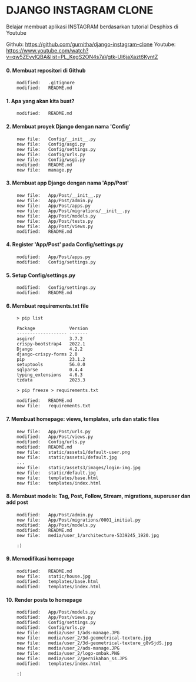 # DJANGO INSTAGRAM CLONE
Belajar membuat aplikasi INSTAGRAM berdasarkan tutorial Desphixs di Youtube

Github: https://github.com/gurnitha/django-instagram-clone
Youtube: https://www.youtube.com/watch?v=qw5ZEvylQBA&list=PL_KegS2ON4s7aVgtk-UI6jaXazt6KyntZ


#### 0. Membuat repositori di Github

        modified:   .gitignore
        modified:   README.md


#### 1. Apa yang akan kita buat?

        modified:   README.md


#### 2. Membuat proyek Django dengan nama 'Config'

        new file:   Config/__init__.py
        new file:   Config/asgi.py
        new file:   Config/settings.py
        new file:   Config/urls.py
        new file:   Config/wsgi.py
        modified:   README.md
        new file:   manage.py


#### 3. Membuat app Django dengan nama 'App/Post'

        new file:   App/Post/__init__.py
        new file:   App/Post/admin.py
        new file:   App/Post/apps.py
        new file:   App/Post/migrations/__init__.py
        new file:   App/Post/models.py
        new file:   App/Post/tests.py
        new file:   App/Post/views.py
        modified:   README.md


#### 4. Register 'App/Post' pada Config/settings.py

        modified:   App/Post/apps.py
        modified:   Config/settings.py


#### 5. Setup Config/settings.py

        modified:   Config/settings.py
        modified:   README.md


#### 6. Membuat requirements.txt file

        > pip list

        Package             Version
		------------------- -------
		asgiref             3.7.2
		crispy-bootstrap4   2022.1
		Django              4.2.2
		django-crispy-forms 2.0
		pip                 23.1.2
		setuptools          56.0.0
		sqlparse            0.4.4
		typing_extensions   4.6.3
		tzdata              2023.3

		> pip freeze > requirements.txt

        modified:   README.md
        new file:   requirements.txt


#### 7. Membuat homepage: views, templates, urls dan static files

        new file:   App/Post/urls.py
        modified:   App/Post/views.py
        modified:   Config/urls.py
        modified:   README.md
        new file:   static/assets1/default-user.png
        new file:   static/assets1/default.jpg
        ...
        new file:   static/assets3/images/login-img.jpg
        new file:   static/default.jpg
        new file:   templates/base.html
        new file:   templates/index.html


#### 8. Membuat models: Tag, Post, Follow, Stream, migrations, superuser dan add post

        modified:   App/Post/admin.py
        new file:   App/Post/migrations/0001_initial.py
        modified:   App/Post/models.py
        modified:   README.md
        new file:   media/user_1/architecture-5339245_1920.jpg

        :)


#### 9. Memodifikasi homepage

        modified:   README.md
        new file:   static/house.jpg
        modified:   templates/base.html
        modified:   templates/index.html


#### 10. Render posts to homepage

        modified:   App/Post/models.py
        modified:   App/Post/views.py
        modified:   Config/settings.py
        modified:   Config/urls.py
        new file:   media/user_1/ads-manage.JPG
        new file:   media/user_2/3d-geometrical-texture.jpg
        new file:   media/user_2/3d-geometrical-texture_g8vSjdS.jpg
        new file:   media/user_2/ads-manage.JPG
        new file:   media/user_2/logo-ombak.PNG
        new file:   media/user_2/pernikahan_ss.JPG
        modified:   templates/index.html

        :)